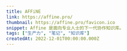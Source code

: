 ```yaml
---
title: AFFiNE
link: https://affine.pro/
thumbnail: https://affine.pro/favicon.ico
snippet: Affine 是面向专业人士的下一代协作知识库。
tags: ["生产力", "笔记", "知识库"]
createdAt: 2022-12-01T00:00:00.000Z
---
```

